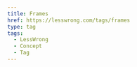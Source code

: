 ```yaml
---
title: Frames
href: https://lesswrong.com/tags/frames
type: tag
tags:
  - LessWrong
  - Concept
  - Tag
---
```


